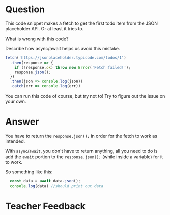 # Question

This code snippet makes a fetch to get the first todo item from the JSON placeholder API. Or at least it tries to.

What is wrong with this code? 

Describe how async/await helps us avoid this mistake.

```js
fetch('https://jsonplaceholder.typicode.com/todos/1')
  .then(response => {
    if (!response.ok) throw new Error('Fetch failed!');
    response.json();
  })
  .then(json => console.log(json))
  .catch(err => console.log(err))
```

You can run this code of course, but try not to! Try to figure out the issue on your own.

# Answer

You have to return the `response.json();` in order for the fetch to work as intended. 

With `async`/`await`, you don't have to return anything, all you need to do is add the `await` portion to the `response.json();` (while inside a variable) for it to work.

So something like this:

```js
  const data = await data.json();
  console.log(data) //should print out data
```

# Teacher Feedback